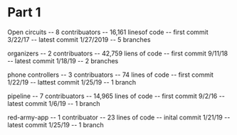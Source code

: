 # Part 1

Open circuits
-- 8 contribuators
-- 16,161 linesof code
-- first commit 3/22/17
-- latest commit 1/27/2019
-- 5 branches 


organizers
-- 2 contribuators
-- 42,759 liens of code
-- first commit 9/11/18
-- latest commit 1/18/19
-- 2 branches


phone controllers
-- 3 contribuators
-- 74 lines of code
-- first commit 1/22/19 
-- lattest commit 1/25/19
-- 1 branch


pipeline 
-- 7 contribuators
-- 14,965 lines of code 
-- first commit 9/2/16
-- latest commit 1/6/19
-- 1 branch 


red-army-app
-- 1 contribuator
-- 23 lines of code
-- inital commit 1/21/19
-- latest commit 1/25/19
-- 1 branch 
